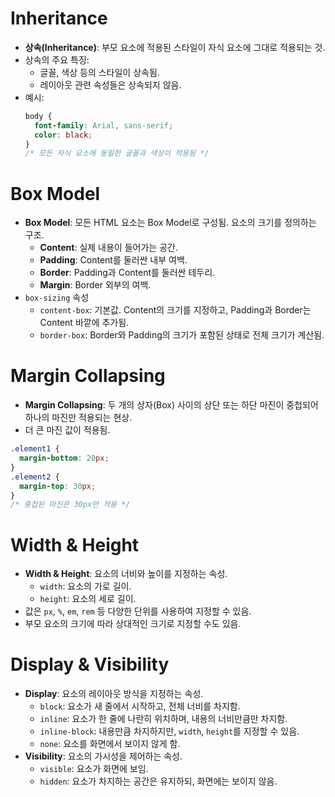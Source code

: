 # Inheritance
- **상속(Inheritance)**: 부모 요소에 적용된 스타일이 자식 요소에 그대로 적용되는 것.
- 상속의 주요 특징:
  - 글꼴, 색상 등의 스타일이 상속됨.
  - 레이아웃 관련 속성들은 상속되지 않음.
- 예시:
  ```css
  body {
    font-family: Arial, sans-serif;
    color: black;
  }
  /* 모든 자식 요소에 동일한 글꼴과 색상이 적용됨 */
  ```

# Box Model
- **Box Model**: 모든 HTML 요소는 Box Model로 구성됨. 요소의 크기를 정의하는 구조.
  - **Content**: 실제 내용이 들어가는 공간.
  - **Padding**: Content를 둘러싼 내부 여백.
  - **Border**: Padding과 Content를 둘러싼 테두리.
  - **Margin**: Border 외부의 여백.
- `box-sizing` 속성
  - `content-box`: 기본값. Content의 크기를 지정하고, Padding과 Border는 Content 바깥에 추가됨.
  - `border-box`: Border와 Padding의 크기가 포함된 상태로 전체 크기가 계산됨.
 
# Margin Collapsing
- **Margin Collapsing**: 두 개의 상자(Box) 사이의 상단 또는 하단 마진이 중첩되어 하나의 마진만 적용되는 현상.
- 더 큰 마진 값이 적용됨.

```css
.element1 {
  margin-bottom: 20px;
}
.element2 {
  margin-top: 30px;
}
/* 중첩된 마진은 30px만 적용 */
```

# Width & Height
- **Width & Height**: 요소의 너비와 높이를 지정하는 속성.
  - `width`: 요소의 가로 길이.
  - `height`: 요소의 세로 길이.
- 값은 `px`, `%`, `em`, `rem` 등 다양한 단위를 사용하여 지정할 수 있음.
- 부모 요소의 크기에 따라 상대적인 크기로 지정할 수도 있음.

# Display & Visibility
- **Display**: 요소의 레이아웃 방식을 지정하는 속성.
  - `block`: 요소가 새 줄에서 시작하고, 전체 너비를 차지함.
  - `inline`: 요소가 한 줄에 나란히 위치하며, 내용의 너비만큼만 차지함.
  - `inline-block`: 내용만큼 차지하지만, `width`, `height`를 지정할 수 있음.
  - `none`: 요소를 화면에서 보이지 않게 함.
- **Visibility**: 요소의 가시성을 제어하는 속성.
  - `visible`: 요소가 화면에 보임.
  - `hidden`: 요소가 차지하는 공간은 유지하되, 화면에는 보이지 않음.
